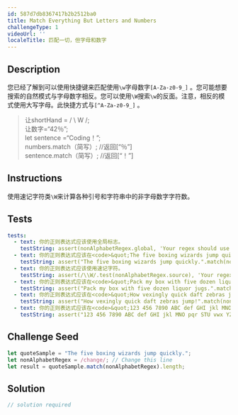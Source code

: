 ```yaml
---
id: 587d7db8367417b2b2512ba0
title: Match Everything But Letters and Numbers
challengeType: 1
videoUrl: ''
localeTitle: 匹配一切，但字母和数字
---
```


## Description
<section id="description">您已经了解到可以使用快捷键来匹配使用<code>\w</code>字母数字<code>[A-Za-z0-9_]</code> 。您可能想要搜索的自然模式与字母数字相反。您可以使用<code>\W</code>搜索<code>\w</code>的反面。注意，相反的模式使用大写字母。此快捷方式与<code>[^A-Za-z0-9_]</code> 。 <blockquote>让shortHand = / \ W /; <br>让数字=“42％”; <br> let sentence =“Coding！”; <br> numbers.match（简写）; //返回[“％”] <br> sentence.match（简写）; //返回[“！”] <br></blockquote></section>

## Instructions
<section id="instructions">使用速记字符类<code>\W</code>来计算各种引号和字符串中的非字母数字字符数。 </section>

## Tests
<section id='tests'>

```yml
tests:
  - text: 你的正则表达式应该使用全局标志。
    testString: assert(nonAlphabetRegex.global, 'Your regex should use the global flag.');
  - text: 你的正则表达式应该在<code>&quot;The five boxing wizards jump quickly.&quot;</code>找到6个非字母数字字符<code>&quot;The five boxing wizards jump quickly.&quot;</code> 。
    testString: assert("The five boxing wizards jump quickly.".match(nonAlphabetRegex).length == 6, 'Your regex should find 6 non-alphanumeric characters in <code>"The five boxing wizards jump quickly."</code>.');
  - text: 你的正则表达式应该使用速记字符。
    testString: assert(/\\W/.test(nonAlphabetRegex.source), 'Your regex should use the shorthand character to match characters which are non-alphanumeric.');
  - text: 你的正则表达式应该在<code>&quot;Pack my box with five dozen liquor jugs.&quot;</code>找到8个非字母数字字符<code>&quot;Pack my box with five dozen liquor jugs.&quot;</code>
    testString: assert("Pack my box with five dozen liquor jugs.".match(nonAlphabetRegex).length == 8, 'Your regex should find 8 non-alphanumeric characters in <code>"Pack my box with five dozen liquor jugs."</code>');
  - text: 你的正则表达式应该在<code>&quot;How vexingly quick daft zebras jump!&quot;</code>找到6个非字母数字字符<code>&quot;How vexingly quick daft zebras jump!&quot;</code>
    testString: assert("How vexingly quick daft zebras jump!".match(nonAlphabetRegex).length == 6, 'Your regex should find 6 non-alphanumeric characters in <code>"How vexingly quick daft zebras jump!"</code>');
  - text: 你的正则表达式应该在<code>&quot;123 456 7890 ABC def GHI jkl MNO pqr STU vwx YZ.&quot;</code>找到12个非字母数字字符<code>&quot;123 456 7890 ABC def GHI jkl MNO pqr STU vwx YZ.&quot;</code>
    testString: assert("123 456 7890 ABC def GHI jkl MNO pqr STU vwx YZ.".match(nonAlphabetRegex).length == 12, 'Your regex should find 12 non-alphanumeric characters in <code>"123 456 7890 ABC def GHI jkl MNO pqr STU vwx YZ."</code>');

```

</section>

## Challenge Seed
<section id='challengeSeed'>

<div id='js-seed'>

```js
let quoteSample = "The five boxing wizards jump quickly.";
let nonAlphabetRegex = /change/; // Change this line
let result = quoteSample.match(nonAlphabetRegex).length;

```

</div>



</section>

## Solution
<section id='solution'>

```js
// solution required
```
</section>
